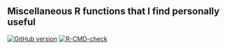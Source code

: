 ## Miscellaneous R functions that I find personally useful

<!-- badges: start -->
[![GitHub version](https://img.shields.io/static/v1?label=GitHub&message=2.16.5&color=blue&logo=github)](https://github.com/pbreheny/breheny)
[![R-CMD-check](https://github.com/pbreheny/breheny/workflows/R-CMD-check/badge.svg)](https://github.com/pbreheny/breheny/actions)
<!-- badges: end -->

